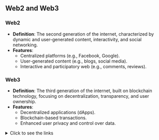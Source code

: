 


## Web2 and Web3

### Web2
- **Definition**: The second generation of the internet, characterized by dynamic and user-generated content, interactivity, and social networking.
- **Features**:
  - Centralized platforms (e.g., Facebook, Google).
  - User-generated content (e.g., blogs, social media).
  - Interactive and participatory web (e.g., comments, reviews).

### Web3
- **Definition**: The third generation of the internet, built on blockchain technology, focusing on decentralization, transparency, and user ownership.
- **Features**:
  - Decentralized applications (dApps).
  - Blockchain-based transactions.
  - Enhanced user privacy and control over data.




<details>
  <summary>Click to see the links</summary>

  [Caesar cipher demo](https://csis.gmu.edu/albanese/labs/caesar_cypher.php)
  [Blockchain](https://guggero.github.io/blockchain-demo/#!/block)
  [Dfinity](https://dfinity.org/)

</details>
